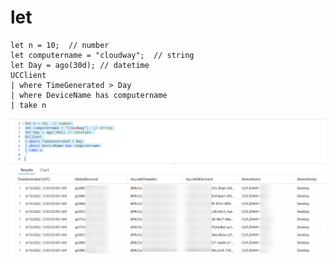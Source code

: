 # let

```
let n = 10;  // number
let computername = "cloudway";  // string
let Day = ago(30d); // datetime 
UCClient
| where TimeGenerated > Day
| where DeviceName has computername
| take n
```

![](<../../.gitbook/assets/image (20).png>)
